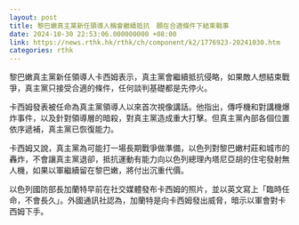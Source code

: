 ```yaml
---
layout: post
title: 黎巴嫩真主黨新任領導人稱會繼續抵抗　願在合適條件下結束戰事
date: 2024-10-30 22:53:06.000000000 +08:00
link: https://news.rthk.hk/rthk/ch/component/k2/1776923-20241030.htm
categories: rthk
---
```


黎巴嫩真主黨新任領導人卡西姆表示，真主黨會繼續抵抗侵略，如果敵人想結束戰爭，真主黨只接受合適的條件，任何談判基礎都是先停火。

卡西姆發表被任命為真主黨領導人以來首次視像講話。他指出，傳呼機和對講機爆炸事件，以及針對領導層的暗殺，對真主黨造成重大打擊。但真主黨內部各個位置依序遞補，真主黨已恢復能力。

卡西姆又說，真主黨為可能打一場長期戰爭做準備，以色列對黎巴嫩村莊和城市的轟炸，不會讓真主黨退卻，抵抗運動有能力向以色列總理內塔尼亞胡的住宅發射無人機，如果以軍繼續留在黎巴嫩，將付出沉重代價。

以色列國防部長加蘭特早前在社交媒體發布卡西姆的照片，並以英文寫上「臨時任命，不會長久」。外國通訊社認為，加蘭特是向卡西姆發出威脅，暗示以軍會對卡西姆下手。
